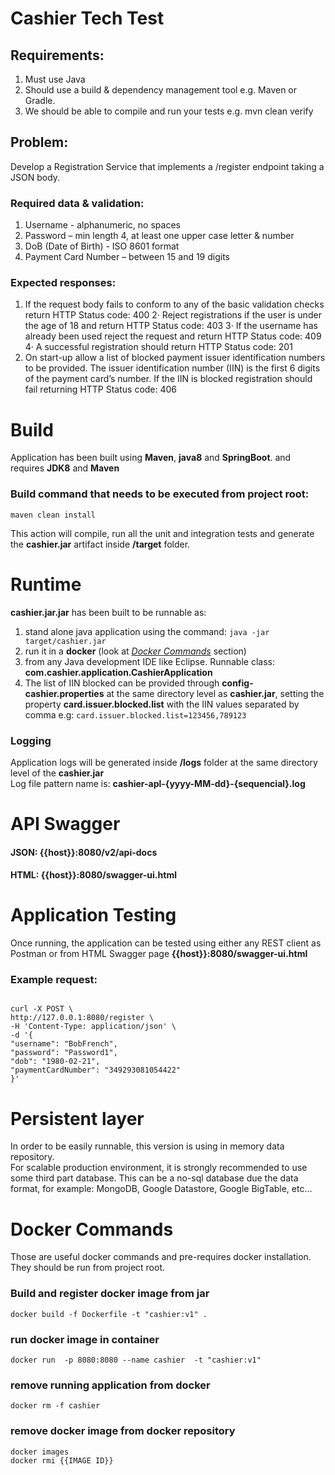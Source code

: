 # Cashier Tech Test

## Requirements:
1. Must use Java
2. Should use a build & dependency management tool e.g. Maven or Gradle.
3. We should be able to compile and run your tests e.g. mvn clean verify

## Problem:
Develop a Registration Service that implements a /register endpoint taking a JSON body.

### Required data & validation:
1. Username - alphanumeric, no spaces
2. Password – min length 4, at least one upper case letter & number
3. DoB (Date of Birth) - ISO 8601 format
4. Payment Card Number – between 15 and 19 digits

### Expected responses:
1. If the request body fails to conform to any of the basic validation checks return HTTP Status code: 400
2· Reject registrations if the user is under the age of 18 and return HTTP Status code: 403
3· If the username has already been used reject the request and return HTTP Status code: 409
4· A successful registration should return HTTP Status code: 201
5. On start-up allow a list of blocked payment issuer identification numbers to be provided. The issuer identification number (IIN) is the first 6 digits of the payment card’s number. If the IIN is blocked registration should fail returning HTTP Status code: 406


# Build
Application has been built using **Maven**, **java8** and **SpringBoot**. and requires **JDK8** and **Maven**

### Build command that needs to be executed from project root:
`maven clean install` 

This action will compile, run all the unit and integration tests and generate the **cashier.jar** artifact inside **/target** folder.


# Runtime
**cashier.jar.jar** has been built to be runnable as:
 
1. stand alone java application using the command:  `java -jar target/cashier.jar`
2. run it in a **docker** (look at [*Docker Commands*](#docker-commands) section)
3. from any Java development IDE like Eclipse. Runnable class: **com.cashier.application.CashierApplication** 
4. The list of IIN blocked can be provided through **config-cashier.properties** at the same directory level as **cashier.jar**, 
setting the property **card.issuer.blocked.list** with the IIN values separated by comma e.g: `card.issuer.blocked.list=123456,789123`

### Logging
Application logs will be generated inside **/logs** folder at the same directory level of the **cashier.jar**  
Log file pattern name is: **cashier-apl-{yyyy-MM-dd}-{sequencial}.log** 


# API Swagger
#### JSON: {{host}}:8080/v2/api-docs
#### HTML: {{host}}:8080/swagger-ui.html
 

# Application Testing

Once running, the application can be tested using either any REST client as Postman or from HTML Swagger page **{{host}}:8080/swagger-ui.html**

### Example request:

```

curl -X POST \
http://127.0.0.1:8080/register \
-H 'Content-Type: application/json' \
-d '{
"username": "BobFrench",
"password": "Password1",
"dob": "1980-02-21",
"paymentCardNumber": "349293081054422"
}'

```

# Persistent layer

In order to be easily runnable, this version is using in memory data repository.    
For scalable production environment, it is strongly recommended to use some third part database. 
This can be a no-sql database due the data format, for example: MongoDB, Google Datastore, Google BigTable, etc...


# Docker Commands

Those are useful docker commands and pre-requires docker installation.
They should be run from project root.
 
### Build and register docker image from jar
`docker build -f Dockerfile -t "cashier:v1" .`

### run docker image in container
`docker run  -p 8080:8080 --name cashier  -t "cashier:v1"` 

### remove running application from docker
`docker rm -f cashier`

### remove docker image from docker repository
```
docker images
docker rmi {{IMAGE ID}}
```

